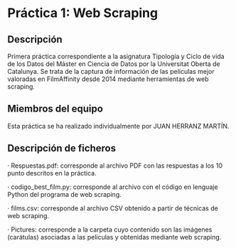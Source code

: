 # Práctica 1: Web Scraping
## Descripción
Primera práctica correspondiente a la asignatura Tipología y Ciclo de vida de los Datos del Máster en Ciencia de Datos por la Universitat Oberta de Catalunya. Se trata de la captura de información de las películas mejor valoradas en FilmAffinity desde 2014 mediante herramientas de web scraping.

## Miembros del equipo
Esta práctica se ha realizado individualmente por JUAN HERRANZ MARTÍN.

## Descripción de ficheros
· Respuestas.pdf: corresponde al archivo PDF con las respuestas a los 10 punto descritos en la práctica.

· codigo_best_film.py: corresponde al archivo con el código en lenguaje Python del programa de web scraping.

· films.csv: corresponde al archivo CSV obtenido a partir de técnicas de web scraping.

· Pictures: corresponde a la carpeta cuyo contenido son las imágenes (carátulas) asociadas a las películas y obtenidas mediante web scraping.
